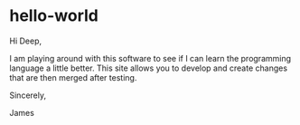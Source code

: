 # hello-world

Hi Deep,

I am playing around with this software to see if I can learn the programming language a little better.  This site allows you to develop and create changes that are then merged after testing.

Sincerely,

James
